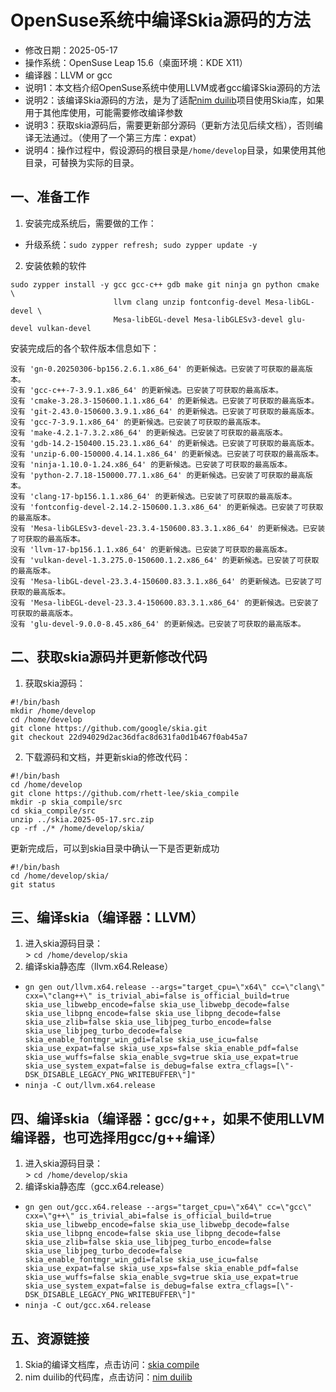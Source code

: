 # OpenSuse系统中编译Skia源码的方法 - 修改日期：2025-05-17 - 操作系统：OpenSuse Leap 15.6（桌面环境：KDE X11） - 编译器：LLVM or gcc - 说明1：本文档介绍OpenSuse系统中使用LLVM或者gcc编译Skia源码的方法 - 说明2：该编译Skia源码的方法，是为了适配[nim duilib](https://github.com/rhett-lee/nim_duilib)项目使用Skia库，如果用于其他库使用，可能需要修改编译参数 - 说明3：获取skia源码后，需要更新部分源码（更新方法见后续文档），否则编译无法通过。（使用了一个第三方库：expat） - 说明4：操作过程中，假设源码的根目录是`/home/develop`目录，如果使用其他目录，可替换为实际的目录。## 一、准备工作1. 安装完成系统后，需要做的工作：    - 升级系统：`sudo zypper refresh; sudo zypper update -y`  2. 安装依赖的软件```sudo zypper install -y gcc gcc-c++ gdb make git ninja gn python cmake \                       llvm clang unzip fontconfig-devel Mesa-libGL-devel \                       Mesa-libEGL-devel Mesa-libGLESv3-devel glu-devel vulkan-devel```安装完成后的各个软件版本信息如下：```没有 'gn-0.20250306-bp156.2.6.1.x86_64' 的更新候选。已安装了可获取的最高版本。没有 'gcc-c++-7-3.9.1.x86_64' 的更新候选。已安装了可获取的最高版本。没有 'cmake-3.28.3-150600.1.1.x86_64' 的更新候选。已安装了可获取的最高版本。没有 'git-2.43.0-150600.3.9.1.x86_64' 的更新候选。已安装了可获取的最高版本。没有 'gcc-7-3.9.1.x86_64' 的更新候选。已安装了可获取的最高版本。没有 'make-4.2.1-7.3.2.x86_64' 的更新候选。已安装了可获取的最高版本。没有 'gdb-14.2-150400.15.23.1.x86_64' 的更新候选。已安装了可获取的最高版本。没有 'unzip-6.00-150000.4.14.1.x86_64' 的更新候选。已安装了可获取的最高版本。没有 'ninja-1.10.0-1.24.x86_64' 的更新候选。已安装了可获取的最高版本。没有 'python-2.7.18-150000.77.1.x86_64' 的更新候选。已安装了可获取的最高版本。没有 'clang-17-bp156.1.1.x86_64' 的更新候选。已安装了可获取的最高版本。没有 'fontconfig-devel-2.14.2-150600.1.3.x86_64' 的更新候选。已安装了可获取的最高版本。没有 'Mesa-libGLESv3-devel-23.3.4-150600.83.3.1.x86_64' 的更新候选。已安装了可获取的最高版本。没有 'llvm-17-bp156.1.1.x86_64' 的更新候选。已安装了可获取的最高版本。没有 'vulkan-devel-1.3.275.0-150600.1.2.x86_64' 的更新候选。已安装了可获取的最高版本。没有 'Mesa-libGL-devel-23.3.4-150600.83.3.1.x86_64' 的更新候选。已安装了可获取的最高版本。没有 'Mesa-libEGL-devel-23.3.4-150600.83.3.1.x86_64' 的更新候选。已安装了可获取的最高版本。没有 'glu-devel-9.0.0-8.45.x86_64' 的更新候选。已安装了可获取的最高版本。```## 二、获取skia源码并更新修改代码1. 获取skia源码：    ```#!/bin/bashmkdir /home/develop  cd /home/developgit clone https://github.com/google/skia.gitgit checkout 22d94029d2ac36dfac8d631fa0d1b467f0ab45a7```2. 下载源码和文档，并更新skia的修改代码：    ```#!/bin/bashcd /home/developgit clone https://github.com/rhett-lee/skia_compilemkdir -p skia_compile/srccd skia_compile/srcunzip ../skia.2025-05-17.src.zipcp -rf ./* /home/develop/skia/``` 更新完成后，可以到skia目录中确认一下是否更新成功```#!/bin/bashcd /home/develop/skia/git status``` ## 三、编译skia（编译器：LLVM）1. 进入skia源码目录：    \> `cd /home/develop/skia`2. 编译skia静态库（llvm.x64.Release） - `gn gen out/llvm.x64.release --args="target_cpu=\"x64\" cc=\"clang\" cxx=\"clang++\" is_trivial_abi=false is_official_build=true skia_use_libwebp_encode=false skia_use_libwebp_decode=false skia_use_libpng_encode=false skia_use_libpng_decode=false skia_use_zlib=false skia_use_libjpeg_turbo_encode=false skia_use_libjpeg_turbo_decode=false skia_enable_fontmgr_win_gdi=false skia_use_icu=false skia_use_expat=false skia_use_xps=false skia_enable_pdf=false skia_use_wuffs=false skia_enable_svg=true skia_use_expat=true skia_use_system_expat=false is_debug=false extra_cflags=[\"-DSK_DISABLE_LEGACY_PNG_WRITEBUFFER\"]"`     - `ninja -C out/llvm.x64.release` ## 四、编译skia（编译器：gcc/g++，如果不使用LLVM编译器，也可选择用gcc/g++编译）1. 进入skia源码目录：    \> `cd /home/develop/skia`2. 编译skia静态库（gcc.x64.release） - `gn gen out/gcc.x64.release --args="target_cpu=\"x64\" cc=\"gcc\" cxx=\"g++\" is_trivial_abi=false is_official_build=true skia_use_libwebp_encode=false skia_use_libwebp_decode=false skia_use_libpng_encode=false skia_use_libpng_decode=false skia_use_zlib=false skia_use_libjpeg_turbo_encode=false skia_use_libjpeg_turbo_decode=false skia_enable_fontmgr_win_gdi=false skia_use_icu=false skia_use_expat=false skia_use_xps=false skia_enable_pdf=false skia_use_wuffs=false skia_enable_svg=true skia_use_expat=true skia_use_system_expat=false is_debug=false extra_cflags=[\"-DSK_DISABLE_LEGACY_PNG_WRITEBUFFER\"]"`     - `ninja -C out/gcc.x64.release`## 五、资源链接1. Skia的编译文档库，点击访问：[skia compile](https://github.com/rhett-lee/skia_compile) 2. nim duilib的代码库，点击访问：[nim duilib](https://github.com/rhett-lee/nim_duilib) 